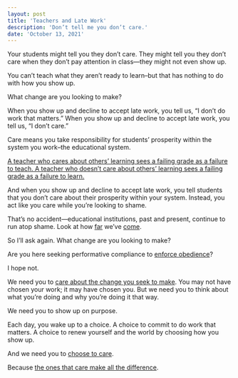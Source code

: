 ```yaml
---
layout: post
title: 'Teachers and Late Work'
description: 'Don’t tell me you don’t care.'
date: 'October 13, 2021'
---
```


Your students might tell you they don’t care. They might tell you they don’t care when they don’t pay attention in class—they might not even show up.

You can’t teach what they aren’t ready to learn–but that has nothing to do with how you show up.

What change are you looking to make?

When you show up and decline to accept late work, you tell us, “I don’t do work that matters.” When you show up and decline to accept late work, you tell us, “I don’t care.”

Care means you take responsibility for students’ prosperity within the system you work–the educational system.

[A teacher who cares about others’ learning sees a failing grade as a failure to teach. A teacher who doesn’t care about others’ learning sees a failing grade as a failure to learn.](https://lukasmurdock.com/care/)

And when you show up and decline to accept late work, you tell students that you don’t care about their prosperity within your system. Instead, you act like you care while you’re looking to shame.

That’s no accident—educational institutions, past and present, continue to run atop shame. Look at how [far](https://en.wikipedia.org/wiki/School_corporal_punishment_in_the_United_States) we’ve [come](https://doi.org/10.1002/J.2379-3988.2016.TB00086.X).

So I’ll ask again. What change are you looking to make?

Are you here seeking performative compliance to [enforce obedience](https://lukasmurdock.com/learning-integrity/)?

I hope not.

We need you to [care about the change you seek to make](https://lukasmurdock.com/care/). You may not have chosen your work; it may have chosen you. But we need you to think about what you’re doing and why you’re doing it that way.

We need you to show up on purpose.

Each day, you wake up to a choice. A choice to commit to do work that matters. A choice to renew yourself and the world by choosing how you show up.

And we need you to [choose to care](https://lukasmurdock.com/care).

Because [the ones that care make all the difference](https://doi.org/10.1007/s10755-020-09522-w).